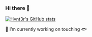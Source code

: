 ### Hi there 👋

[![Hvnt3r's GitHub stats](https://github-readme-stats.vercel.app/api?username=Hvnt3r)](https://github.com/anuraghazra/github-readme-stats)

🔭 I’m currently working on touching 🐟

<!--
**Hvnt3r/Hvnt3r** is a ✨ _special_ ✨ repository because its `README.md` (this file) appears on your GitHub profile.

Here are some ideas to get you started:

- 🔭 I’m currently working on ...
- 🌱 I’m currently learning ...
- 👯 I’m looking to collaborate on ...
- 🤔 I’m looking for help with ...
- 💬 Ask me about ...
- 📫 How to reach me: ...
- 😄 Pronouns: ...
- ⚡ Fun fact: ...
-->
